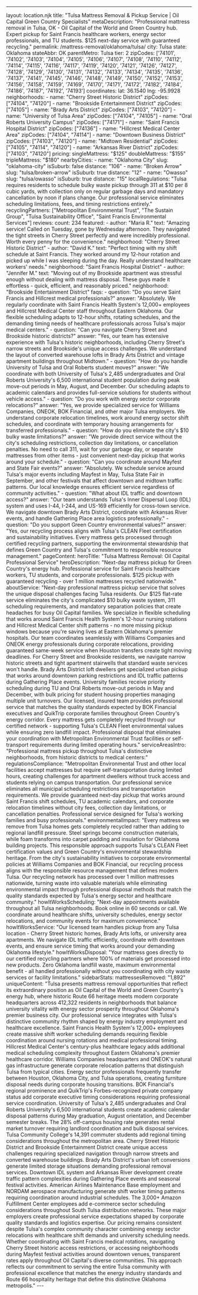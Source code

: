 ---
layout: location.njk
title: "Tulsa Mattress Removal & Pickup Service | Oil Capital Green Country Specialists" metaDescription: "Professional mattress removal in Tulsa, OK - Oil Capital of the World and Green Country hub. Expert pickup for Saint Francis healthcare workers, energy sector professionals, and TU students. $125 next-day service with guaranteed recycling."
permalink: /mattress-removal/oklahoma/tulsa/
city: Tulsa state: Oklahoma stateAbbr: OK parentMetro: Tulsa tier: 2 zipCodes: ['74101', '74102', '74103', '74104', '74105', '74106', '74107', '74108', '74110', '74112', '74114', '74115', '74116', '74117', '74119', '74120', '74121', '74126', '74127', '74128', '74129', '74130', '74131', '74132', '74133', '74134', '74135', '74136', '74137', '74141', '74145', '74146', '74148', '74149', '74150', '74152', '74153', '74156', '74158', '74159', '74169', '74170', '74171', '74172', '74182', '74184', '74186', '74187', '74192', '74193'] coordinates: lat: 36.1540 lng: -95.9928 neighborhoods: - name: "Cherry Street Historic District" zipCodes: ["74104", "74120"] - name: "Brookside Entertainment District" zipCodes: ["74105"] - name: "Brady Arts District" zipCodes: ["74103", "74120"] - name: "University of Tulsa Area" zipCodes: ["74104", "74105"] - name: "Oral Roberts University Campus" zipCodes: ["74171"] - name: "Saint Francis Hospital District" zipCodes: ["74136"] - name: "Hillcrest Medical Center Area" zipCodes: ["74104", "74114"] - name: "Downtown Business District" zipCodes: ["74103", "74120"] - name: "Midtown Residential" zipCodes: ["74105", "74114", "74120"] - name: "Arkansas River District" zipCodes: ["74103", "74120"] pricing: singleMattress: "$125" doubleMattress: "$155" tripleMattress: "$180" nearbyCities: - name: "Oklahoma City" slug: "oklahoma-city" isSuburb: false distance: "106" - name: "Broken Arrow" slug: "tulsa/broken-arrow" isSuburb: true distance: "12" - name: "Owasso" slug: "tulsa/owasso" isSuburb: true distance: "15" localRegulations: "Tulsa requires residents to schedule bulky waste pickup through 311 at $10 per 8 cubic yards, with collection only on regular garbage days and mandatory cancellation by noon if plans change. Our professional service eliminates scheduling limitations, fees, and timing restrictions entirely." recyclingPartners: ["Metropolitan Environmental Trust", "The Sustain Group", "Tulsa Sustainability Office", "Saint Francis Environmental Services"] reviews: count: 234 featured: - author: "Maria R." text: "Amazing service! Called on Tuesday, gone by Wednesday afternoon. They navigated the tight streets in Cherry Street perfectly and were incredibly professional. Worth every penny for the convenience." neighborhood: "Cherry Street Historic District" - author: "David K." text: "Perfect timing with my shift schedule at Saint Francis. They worked around my 12-hour rotation and picked up while I was sleeping during the day. Really understand healthcare workers' needs." neighborhood: "Saint Francis Hospital District" - author: "Jennifer M." text: "Moving out of my Brookside apartment was stressful enough without dealing with mattress disposal. These guys made it effortless - quick, efficient, and reasonably priced." neighborhood: "Brookside Entertainment District" faqs: - question: "Do you serve Saint Francis and Hillcrest medical professionals?" answer: "Absolutely. We regularly coordinate with Saint Francis Health System's 12,000+ employees and Hillcrest Medical Center staff throughout Eastern Oklahoma. Our flexible scheduling adapts to 12-hour shifts, rotating schedules, and the demanding timing needs of healthcare professionals across Tulsa's major medical centers." - question: "Can you navigate Cherry Street and Brookside historic districts?" answer: "Yes, our team has extensive experience with Tulsa's historic neighborhoods, including Cherry Street's narrow streets and Brookside's unique access challenges. We understand the layout of converted warehouse lofts in Brady Arts District and vintage apartment buildings throughout Midtown." - question: "How do you handle University of Tulsa and Oral Roberts student moves?" answer: "We coordinate with both University of Tulsa's 2,485 undergraduates and Oral Roberts University's 6,500 international student population during peak move-out periods in May, August, and December. Our scheduling adapts to academic calendars and provides full-service solutions for students without vehicle access." - question: "Do you work with energy sector corporate relocations?" answer: "Yes, we provide specialized service for Williams Companies, ONEOK, BOK Financial, and other major Tulsa employers. We understand corporate relocation timelines, work around energy sector shift schedules, and coordinate with temporary housing arrangements for transferred professionals." - question: "How do you eliminate the city's $10 bulky waste limitations?" answer: "We provide direct service without the city's scheduling restrictions, collection day limitations, or cancellation penalties. No need to call 311, wait for your garbage day, or separate mattresses from other items - just convenient next-day pickup that works around your schedule." - question: "Can you coordinate around Mayfest and State Fair events?" answer: "Absolutely. We schedule service around Tulsa's major events including Mayfest in May, Tulsa State Fair in September, and other festivals that affect downtown and midtown traffic patterns. Our local knowledge ensures efficient service regardless of community activities." - question: "What about IDL traffic and downtown access?" answer: "Our team understands Tulsa's Inner Dispersal Loop (IDL) system and uses I-44, I-244, and US-169 efficiently for cross-town service. We navigate downtown Brady Arts District, coordinate with Arkansas River events, and handle Gathering Place area logistics professionally." - question: "Do you support Green Country environmental values?" answer: "Yes, our recycling process aligns with Tulsa's CLEAN Fleet certification and sustainability initiatives. Every mattress gets processed through certified recycling partners, supporting the environmental stewardship that defines Green Country and Tulsa's commitment to responsible resource management." pageContent: heroTitle: "Tulsa Mattress Removal: Oil Capital Professional Service" heroDescription: "Next-day mattress pickup for Green Country's energy hub. Professional service for Saint Francis healthcare workers, TU students, and corporate professionals. $125 pickup with guaranteed recycling - over 1 million mattresses recycled nationwide." aboutService: "Next-day professional mattress pickup service that solves the unique disposal challenges facing Tulsa residents. Our $125 flat-rate service eliminates the city's complicated $10 bulky waste system, 311 scheduling requirements, and mandatory separation policies that create headaches for busy Oil Capital families. We specialize in flexible scheduling that works around Saint Francis Health System's 12-hour nursing rotations and Hillcrest Medical Center shift patterns - no more missing pickup windows because you're saving lives at Eastern Oklahoma's premier hospitals. Our team coordinates seamlessly with Williams Companies and ONEOK energy professionals during corporate relocations, providing guaranteed same-week service when Houston transfers create tight moving deadlines. For Cherry Street and Brookside residents, we navigate narrow historic streets and tight apartment stairwells that standard waste services won't handle. Brady Arts District loft dwellers get specialized urban pickup that works around downtown parking restrictions and IDL traffic patterns during Gathering Place events. University families receive priority scheduling during TU and Oral Roberts move-out periods in May and December, with bulk pricing for student housing properties managing multiple unit turnovers. Our licensed, insured team provides professional service that matches the quality standards expected by BOK Financial executives and QuikTrip corporate families throughout Green Country's energy corridor. Every mattress gets completely recycled through our certified network - supporting Tulsa's CLEAN Fleet environmental values while ensuring zero landfill impact. Professional disposal that eliminates your coordination with Metropolitan Environmental Trust facilities or self-transport requirements during limited operating hours." serviceAreasIntro: "Professional mattress pickup throughout Tulsa's distinctive neighborhoods, from historic districts to medical centers:" regulationsCompliance: "Metropolitan Environmental Trust and other local facilities accept mattresses but require self-transportation during limited hours, creating challenges for apartment dwellers without truck access and students relying on campus transportation. Our professional service eliminates all municipal scheduling restrictions and transportation requirements. We provide guaranteed next-day pickup that works around Saint Francis shift schedules, TU academic calendars, and corporate relocation timelines without city fees, collection day limitations, or cancellation penalties. Professional service designed for Tulsa's working families and busy professionals." environmentalImpact: "Every mattress we remove from Tulsa homes gets completely recycled rather than adding to regional landfill pressure. Steel springs become construction materials, while foam transforms into carpet padding and insulation for Oklahoma building projects. This responsible approach supports Tulsa's CLEAN Fleet certification values and Green Country's environmental stewardship heritage. From the city's sustainability initiatives to corporate environmental policies at Williams Companies and BOK Financial, our recycling process aligns with the responsible resource management that defines modern Tulsa. Our recycling network has processed over 1 million mattresses nationwide, turning waste into valuable materials while eliminating environmental impact through professional disposal methods that match the quality standards expected by Tulsa's energy sector and healthcare community." howItWorksScheduling: "Next-day appointments available throughout all Tulsa neighborhoods. Book online in 60 seconds or call. We coordinate around healthcare shifts, university schedules, energy sector relocations, and community events for maximum convenience." howItWorksService: "Our licensed team handles pickup from any Tulsa location - Cherry Street historic homes, Brady Arts lofts, or university area apartments. We navigate IDL traffic efficiently, coordinate with downtown events, and ensure service timing that works around your demanding Oklahoma lifestyle." howItWorksDisposal: "Your mattress goes directly to our certified recycling partners where 100% of materials get processed into new products. Zero Oklahoma landfill waste, maximum environmental benefit - all handled professionally without you coordinating with city waste services or facility limitations." sidebarStats: mattressesRemoved: "1,892" uniqueContent: "Tulsa presents mattress removal opportunities that reflect its extraordinary position as Oil Capital of the World and Green Country's energy hub, where historic Route 66 heritage meets modern corporate headquarters across 412,322 residents in neighborhoods that balance university vitality with energy sector prosperity throughout Oklahoma's premier business city. Our professional service integrates with Tulsa's distinctive community rhythm shaped by energy industry employment and healthcare excellence. Saint Francis Health System's 12,000+ employees create massive shift worker scheduling demands requiring flexible coordination around nursing rotations and medical professional timing. Hillcrest Medical Center's century-plus healthcare legacy adds additional medical scheduling complexity throughout Eastern Oklahoma's premier healthcare corridor. Williams Companies headquarters and ONEOK's natural gas infrastructure generate corporate relocation patterns that distinguish Tulsa from typical cities. Energy sector professionals frequently transfer between Houston, Oklahoma City, and Tulsa operations, creating furniture disposal needs during corporate housing transitions. BOK Financial's regional prominence and QuikTrip's Forbes-recognized private company status add corporate executive timing considerations requiring professional service coordination. University of Tulsa's 2,485 undergraduates and Oral Roberts University's 6,500 international students create academic calendar disposal patterns during May graduation, August orientation, and December semester breaks. The 28% off-campus housing rate generates rental market turnover requiring landlord coordination and bulk disposal services. Tulsa Community College's 14,391 commuter students add regional timing considerations throughout the metropolitan area. Cherry Street Historic District and Brookside Entertainment District create unique access challenges requiring specialized navigation through narrow streets and converted warehouse buildings. Brady Arts District's urban loft conversions generate limited storage situations demanding professional removal services. Downtown IDL system and Arkansas River development create traffic pattern complexities during Gathering Place events and seasonal festival activities. American Airlines Maintenance Base employment and NORDAM aerospace manufacturing generate shift worker timing patterns requiring coordination around industrial schedules. The 3,000+ Amazon Fulfillment Center employees add e-commerce sector scheduling considerations throughout South Tulsa distribution networks. These major employers create professional service expectations shaped by corporate quality standards and logistics expertise. Our pricing remains consistent despite Tulsa's complex community character combining energy sector relocations with healthcare shift demands and university scheduling needs. Whether coordinating with Saint Francis medical rotations, navigating Cherry Street historic access restrictions, or accessing neighborhoods during Mayfest festival activities around downtown venues, transparent rates apply throughout Oil Capital's diverse communities. This approach reflects our commitment to serving the entire Tulsa community with professional excellence that matches the energy industry standards and Route 66 hospitality heritage that define this distinctive Oklahoma metropolis." ---